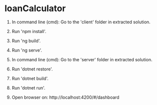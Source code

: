 # loanCalculator

1. In command line (cmd): Go to the 'client' folder in extracted solution.
2. Run 'npm install'.
3. Run 'ng build'.
4. Run 'ng serve'.

5. In command line (cmd): Go to the 'server' folder in extracted solution.
6. Run 'dotnet restore'.
7. Run 'dotnet build'.
8. Run 'dotnet run'.

9. Open browser on: http://localhost:4200/#/dashboard